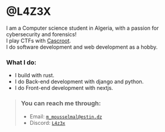 # @L4Z3X
I am a Computer science student in Algeria, with a passion for cybersecurity and forensics!<br/>
I play CTFs with [Cascroot](https://ctftime.org/team/373919).<br/>
I do software development and web development as a hobby.
 
### What I do:
- I build with rust.
- I do Back-end development with django and python.
- I do Front-end development with nextjs.

> ### You can reach me through:
> - Email:  <code>m_mousselmal@estin.dz</code>
> - Discord: <code>[L4z3x](https://discordapp.com/users/1008642046657048597)</code>


